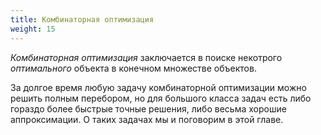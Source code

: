 ```yaml
---
title: Комбинаторная оптимизация
weight: 15
---
```


*Комбинаторная оптимизация* заключается в поиске некотрого *оптимального* объекта в конечном множестве объектов.

За долгое время любую задачу комбинаторной оптимизации можно решить полным перебором, но для большого класса задач есть либо гораздо более быстрые точные решения, либо весьма хорошие аппроксимации. О таких задачах мы и поговорим в этой главе.
